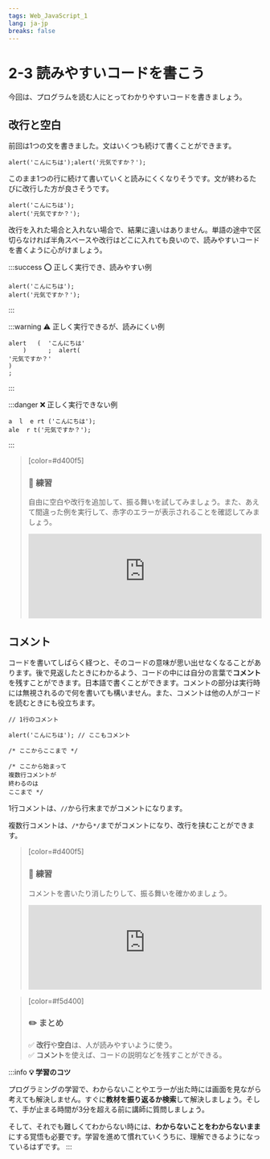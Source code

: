 ```yaml
---
tags: Web_JavaScript_1
lang: ja-jp
breaks: false
---
```


<style>
iframe{
  border: none;
  width: 100%;
  min-height: 12em;
}
</style>

# 2-3 読みやすいコードを書こう

今回は、プログラムを読む人にとってわかりやすいコードを書きましょう。

## 改行と空白

前回は1つの文を書きました。文はいくつも続けて書くことができます。

```javascript=
alert('こんにちは');alert('元気ですか？');
```

このまま1つの行に続けて書いていくと読みにくくなりそうです。文が終わるたびに改行した方が良さそうです。

```javascript=
alert('こんにちは');
alert('元気ですか？');
```

改行を入れた場合と入れない場合で、結果に違いはありません。単語の途中で区切らなければ半角スペースや改行はどこに入れても良いので、読みやすいコードを書くように心がけましょう。

:::success
:o: 正しく実行でき、読みやすい例
```javascript=
alert('こんにちは');
alert('元気ですか？');
```
:::

:::warning
:warning: 正しく実行できるが、読みにくい例
```javascript=
alert   (  'こんにちは'
    )      ;  alert(
'元気ですか？'
)
;
```
:::

:::danger
:x: 正しく実行できない例
```javascript=
a  l  e rt ('こんにちは');
ale  r t('元気ですか？');
```
:::

> [color=#d400f5]
> 
> ### :rocket: **練習**
> 
> 自由に空白や改行を追加して、振る舞いを試してみましょう。また、あえて間違った例を実行して、赤字のエラーが表示されることを確認してみましょう。
> <iframe src="https://uec-programming.github.io/basic_training/web-sample/editor.html?code=alert('こんにちは');\nalert('元気ですか？');"></iframe>
> 

## コメント

コードを書いてしばらく経つと、そのコードの意味が思い出せなくなることがあります。後で見返したときにわかるよう、コードの中には自分の言葉で**コメント**を残すことができます。日本語で書くことができます。コメントの部分は実行時には無視されるので何を書いても構いません。また、コメントは他の人がコードを読むときにも役立ちます。

```javascript=
// 1行のコメント

alert('こんにちは'); // ここもコメント

/* ここからここまで */

/* ここから始まって
複数行コメントが
終わるのは
ここまで */
```

1行コメントは、`//`から行末までがコメントになります。

複数行コメントは、`/*`から`*/`までがコメントになり、改行を挟むことができます。

<!--
JSPrimer
https://jsprimer.net/basic/comments/

MDN
https://developer.mozilla.org/ja/docs/Web/JavaScript/Guide/Grammar_and_types#Comments
-->

> [color=#d400f5]
> 
> ### :rocket: **練習**
> 
> コメントを書いたり消したりして、振る舞いを確かめましょう。
> 
> <iframe src="https://uec-programming.github.io/basic_training/web-sample/editor.html?code=// こんにちはと画面に表示\nalert('こんにちは');\n\nalert('元気ですか？');"></iframe>
> 

> [color=#f5d400]
> ### :pencil2: **まとめ**
> 
> :white_check_mark: **改行**や**空白**は、人が読みやすいように使う。  
> :white_check_mark: **コメント**を使えば、コードの説明などを残すことができる。  
> 

:::info
**:bulb: 学習のコツ**

プログラミングの学習で、わからないことやエラーが出た時には画面を見ながら考えても解決しません。すぐに**教材を振り返るか検索**して解決しましょう。そして、手が止まる時間が3分を超える前に講師に質問しましょう。

そして、それでも難しくてわからない時には、**わからないことをわからないまま**にする覚悟も必要です。学習を進めて慣れていくうちに、理解できるようになっているはずです。
:::